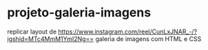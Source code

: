# projeto-galeria-imagens
replicar layout de https://www.instagram.com/reel/CunLxJNAR_-/?igshid=MTc4MmM1YmI2Ng== galeria de imagens com HTML e CSS
